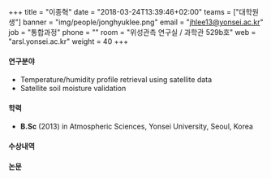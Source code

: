 +++
title = "이종혁"
date = "2018-03-24T13:39:46+02:00"
teams = ["대학원생"]
banner = "img/people/jonghyuklee.png"
email = "jhlee13@yonsei.ac.kr"
job = "통합과정"
phone = ""
room = "위성관측 연구실 / 과학관 529b호"
web = "arsl.yonsei.ac.kr"
weight = 40
+++

#### 연구분야
+ Temperature/humidity profile retrieval using satellite data
+ Satellite soil moisture validation

#### 학력
 + **B.Sc** (2013) in Atmospheric Sciences, Yonsei University, Seoul, Korea

#### 수상내역


#### 논문
